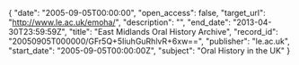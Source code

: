 {
  "date": "2005-09-05T00:00:00", 
  "open_access": false, 
  "target_url": "http://www.le.ac.uk/emoha/", 
  "description": "", 
  "end_date": "2013-04-30T23:59:59Z", 
  "title": "East Midlands Oral History Archive", 
  "record_id": "20050905T000000/GFr5Q+5IiuhGuRhlvR+6xw==", 
  "publisher": "le.ac.uk", 
  "start_date": "2005-09-05T00:00:00Z", 
  "subject": "Oral History in the UK"
}

